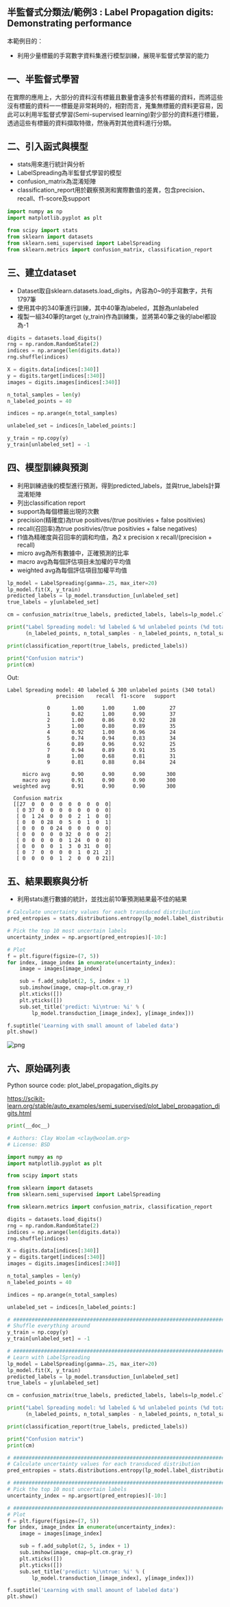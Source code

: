 ## 半監督式分類法/範例3 : Label Propagation digits: Demonstrating performance

本範例目的：
* 利用少量標籤的手寫數字資料集進行模型訓練，展現半監督式學習的能力

## 一、半監督式學習
在實際的應用上，大部分的資料沒有標籤且數量會遠多於有標籤的資料，而將這些沒有標籤的資料一一標籤是非常耗時的，相對而言，蒐集無標籤的資料更容易，因此可以利用半監督式學習(Semi-supervised learning)對少部分的資料進行標籤，透過這些有標籤的資料擷取特徵，然後再對其他資料進行分類。

## 二、引入函式與模型
* stats用來進行統計與分析
* LabelSpreading為半監督式學習的模型
* confusion_matrix為混淆矩陣
* classification_report用於觀察預測和實際數值的差異，包含precision、recall、f1-score及support

```python
import numpy as np
import matplotlib.pyplot as plt

from scipy import stats
from sklearn import datasets
from sklearn.semi_supervised import LabelSpreading
from sklearn.metrics import confusion_matrix, classification_report
```

## 三、建立dataset
* Dataset取自sklearn.datasets.load_digits，內容為0~9的手寫數字，共有1797筆
* 使用其中的340筆進行訓練，其中40筆為labeled，其餘為unlabeled
* 複製一組340筆的target (y_train)作為訓練集，並將第40筆之後的label都設為-1

```python
digits = datasets.load_digits()
rng = np.random.RandomState(2)
indices = np.arange(len(digits.data))
rng.shuffle(indices)

X = digits.data[indices[:340]]
y = digits.target[indices[:340]]
images = digits.images[indices[:340]]

n_total_samples = len(y)
n_labeled_points = 40

indices = np.arange(n_total_samples)

unlabeled_set = indices[n_labeled_points:]

y_train = np.copy(y)
y_train[unlabeled_set] = -1
```

## 四、模型訓練與預測
* 利用訓練過後的模型進行預測，得到predicted_labels，並與true_labels計算混淆矩陣
* 列出classification report
* support為每個標籤出現的次數
* precision(精確度)為true positives/(true positivies + false positivies)
* recall(召回率)為true positivies/(true positivies + false negatives)
* f1值為精確度與召回率的調和均值，為2 x precision x recall/(precision + recall)
* micro avg為所有數據中，正確預測的比率
* macro avg為每個評估項目未加權的平均值
* weighted avg為每個評估項目加權平均值

```python
lp_model = LabelSpreading(gamma=.25, max_iter=20)
lp_model.fit(X, y_train)
predicted_labels = lp_model.transduction_[unlabeled_set]
true_labels = y[unlabeled_set]

cm = confusion_matrix(true_labels, predicted_labels, labels=lp_model.classes_)

print("Label Spreading model: %d labeled & %d unlabeled points (%d total)" %
      (n_labeled_points, n_total_samples - n_labeled_points, n_total_samples))

print(classification_report(true_labels, predicted_labels))

print("Confusion matrix")
print(cm)
```
Out: 
    
    Label Spreading model: 40 labeled & 300 unlabeled points (340 total)
                    precision    recall  f1-score   support

                 0       1.00      1.00      1.00        27
                 1       0.82      1.00      0.90        37
                 2       1.00      0.86      0.92        28
                 3       1.00      0.80      0.89        35
                 4       0.92      1.00      0.96        24
                 5       0.74      0.94      0.83        34
                 6       0.89      0.96      0.92        25
                 7       0.94      0.89      0.91        35
                 8       1.00      0.68      0.81        31
                 9       0.81      0.88      0.84        24

         micro avg       0.90      0.90      0.90       300
         macro avg       0.91      0.90      0.90       300
      weighted avg       0.91      0.90      0.90       300

      Confusion matrix
      [[27  0  0  0  0  0  0  0  0  0]
       [ 0 37  0  0  0  0  0  0  0  0]
       [ 0  1 24  0  0  0  2  1  0  0]
       [ 0  0  0 28  0  5  0  1  0  1]
       [ 0  0  0  0 24  0  0  0  0  0]
       [ 0  0  0  0  0 32  0  0  0  2]
       [ 0  0  0  0  0  1 24  0  0  0]
       [ 0  0  0  0  1  3  0 31  0  0]
       [ 0  7  0  0  0  0  1  0 21  2]
       [ 0  0  0  0  1  2  0  0  0 21]]

## 五、結果觀察與分析
* 利用stats進行數據的統計，並找出前10筆預測結果最不佳的結果

```python
# Calculate uncertainty values for each transduced distribution
pred_entropies = stats.distributions.entropy(lp_model.label_distributions_.T)

# Pick the top 10 most uncertain labels
uncertainty_index = np.argsort(pred_entropies)[-10:]

# Plot
f = plt.figure(figsize=(7, 5))
for index, image_index in enumerate(uncertainty_index):
    image = images[image_index]

    sub = f.add_subplot(2, 5, index + 1)
    sub.imshow(image, cmap=plt.cm.gray_r)
    plt.xticks([])
    plt.yticks([])
    sub.set_title('predict: %i\ntrue: %i' % (
        lp_model.transduction_[image_index], y[image_index]))

f.suptitle('Learning with small amount of labeled data')
plt.show()
```

![png](ex3_output_result.png)


## 六、原始碼列表
Python source code: plot_label_propagation_digits.py

https://scikit-learn.org/stable/auto_examples/semi_supervised/plot_label_propagation_digits.html

```python
print(__doc__)

# Authors: Clay Woolam <clay@woolam.org>
# License: BSD

import numpy as np
import matplotlib.pyplot as plt

from scipy import stats

from sklearn import datasets
from sklearn.semi_supervised import LabelSpreading

from sklearn.metrics import confusion_matrix, classification_report

digits = datasets.load_digits()
rng = np.random.RandomState(2)
indices = np.arange(len(digits.data))
rng.shuffle(indices)

X = digits.data[indices[:340]]
y = digits.target[indices[:340]]
images = digits.images[indices[:340]]

n_total_samples = len(y)
n_labeled_points = 40

indices = np.arange(n_total_samples)

unlabeled_set = indices[n_labeled_points:]

# #############################################################################
# Shuffle everything around
y_train = np.copy(y)
y_train[unlabeled_set] = -1

# #############################################################################
# Learn with LabelSpreading
lp_model = LabelSpreading(gamma=.25, max_iter=20)
lp_model.fit(X, y_train)
predicted_labels = lp_model.transduction_[unlabeled_set]
true_labels = y[unlabeled_set]

cm = confusion_matrix(true_labels, predicted_labels, labels=lp_model.classes_)

print("Label Spreading model: %d labeled & %d unlabeled points (%d total)" %
      (n_labeled_points, n_total_samples - n_labeled_points, n_total_samples))

print(classification_report(true_labels, predicted_labels))

print("Confusion matrix")
print(cm)

# #############################################################################
# Calculate uncertainty values for each transduced distribution
pred_entropies = stats.distributions.entropy(lp_model.label_distributions_.T)

# #############################################################################
# Pick the top 10 most uncertain labels
uncertainty_index = np.argsort(pred_entropies)[-10:]

# #############################################################################
# Plot
f = plt.figure(figsize=(7, 5))
for index, image_index in enumerate(uncertainty_index):
    image = images[image_index]

    sub = f.add_subplot(2, 5, index + 1)
    sub.imshow(image, cmap=plt.cm.gray_r)
    plt.xticks([])
    plt.yticks([])
    sub.set_title('predict: %i\ntrue: %i' % (
        lp_model.transduction_[image_index], y[image_index]))

f.suptitle('Learning with small amount of labeled data')
plt.show()
```
